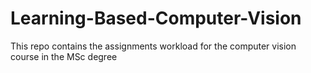 # Learning-Based-Computer-Vision
This repo contains the assignments workload for the computer vision course in the MSc degree
